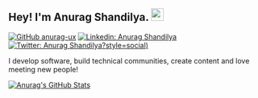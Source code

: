 ## Hey! I'm Anurag Shandilya. <img src="https://media.giphy.com/media/hvRJCLFzcasrR4ia7z/giphy.gif" width="25px">

[![GitHub anurag-ux](https://img.shields.io/github/followers/vermakhushboo?label=follow&style=social)](https://github.com/anurag-ux)
[![Linkedin: Anurag Shandilya](https://img.shields.io/badge/-Anurag%20Shandilya-blue?style=flat-square&logo=Linkedin&logoColor=white&link=https://www.linkedin.com/in/verma-khushboo/)](https://www.linkedin.com/in/anuragshandilya31/)
[![Twitter: Anurag Shandilya](https://img.shields.io/twitter/follow/anurag__3107_)?style=social)](https://twitter.com/anurag__3107)
  
I develop software, build technical communities, create content and love meeting new people!


[![Anurag's GitHub Stats](https://github-readme-stats.vercel.app/api?username=anurag-ux&hide=issues&count_private=true&show_icons=true&theme=calm)](https://github.com/anurag-ux/github-readme-stats)



<!--
**anurag-yx/anurag-ux** is a ✨ _special_ ✨ repository because its `README.md` (this file) appears on your GitHub profile.

Here are some ideas to get you started:

- 🔭 I’m currently working on ...
- 🌱 I’m currently learning ...
- 👯 I’m looking to collaborate on ...
- 🤔 I’m looking for help with ...
- 💬 Ask me about ...
- 📫 How to reach me: ...
- 😄 Pronouns: ...
- ⚡ Fun fact: ...
-->
